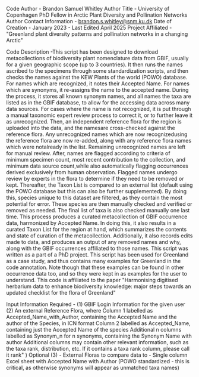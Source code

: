 Code Author - Brandon Samuel Whitley
Author Title - University of Copenhagen PhD Fellow in Arctic Plant Diversity and Pollination Networks
Author Contact Information - brandon.s.whitley@snm.ku.dk
Date of Creation - January 2023 - Last Edited April 2025 
Project Affiliated - "Greenland plant diversity patterns and pollination networks in a changing Arctic"

Code Description -This script has been designed to download metacollections of biodiversity plant nomenclature data from GBIF, usually for a given geographic scope (up to 3 countries). It then runs the names ascribed to the specimens through some standardization scripts, and then checks the names against the KEW Plants of the world (POWO) database. For names which are recognized, it notes their Accepted Name. For names which are synonyms, it re-assigns the name to the accepted name. During the process, it stores all known synonym names, and all names the taxa are listed as in the GBIF database, to allow for the accessing data across many data sources. For cases where the name is not recognized, it is put through a manual taxonomic expert review process to correct it, or to further leave it as unrecognized. Then, an independent reference flora for the region is uploaded into the data, and the namesare cross-checked against the reference flora. Any unrecognized names which are now recognizedusing the reference flora are now re-added, along with any reference flora names which were notalready in the list. Remaining unrecognized names are left for manual review. After, names are flagged according to criteria of minimum specimen count, most recent contribution to the collection, and minimum data source count,while also automatically flagging occurrences derived exclusively from human observation. Flagged names undergo review by experts in the flora to determine if they need to be removed or kept. Thereafter, the Taxon List is compared to an external list (default using the POWO database but this can also be further supplemented). By doing this, species unique to this dataset are filtered, as they contain the most potential for error. These species are then manually checked and verified or removed as needed. The final list of taxa is also checked manually one last time. This process produces a curated metacollection of GBIF occurrence data, harmonized by Accepted Name. In doing this, it also results in a curated Taxon List for the region at hand, which summarizes the contents and state of curation of the metacollection. Additionally, it also records edits made to data, and produces an output of any removed names and why, along with the GBIF occurrences affiliated to those names. This script was written as a part of a PhD project. This script has been used for Greenland as a case study, and thus contains many examples for Greenland in the code annotation. Note though that these examples can be found in other occurrence data too, and so they were kept in as examples for the user to understand. This code is affiliated to the paper "Harmonising digitised herbarium data to enhance biodiversity knowledge: major steps towards an updated checklist for the flora of Greenland"

Input Information Required - 
 (1) GBIF Login Information for the given user
 (2) An external Reference Flora, where 
Column 1 labelled as Accepted_Name_with_Author, containing the Accepted Name and the author of the Species, in ICN format
Column 2 labelled as Accepted_Name, containing just the Accepted Name of the species
Additional n columns labelled as Synonym_n for n synonyms, containing the Synonym Name with author
Additional columns may contain other relevant information, such as the taxa rank, distribution, etc.
If it contains a taxa rank column, please call it rank" )
Optional (3) - External Floras to compare data to - Single column Excel sheet with Accepted Name with Author (POWO standardized - this is critical, as otherwise synonyms will appear as unmatched taxa names)
